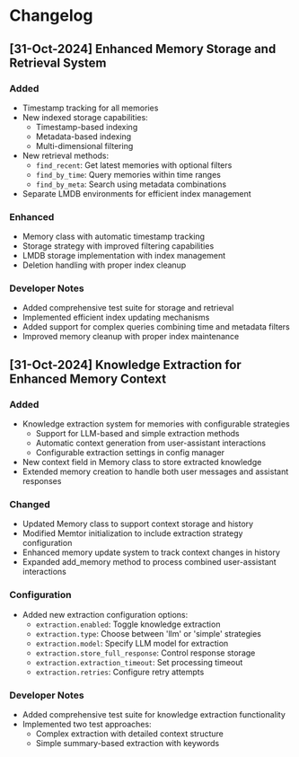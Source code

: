 # Changelog

## [31-Oct-2024] Enhanced Memory Storage and Retrieval System

### Added
- Timestamp tracking for all memories
- New indexed storage capabilities:
  - Timestamp-based indexing
  - Metadata-based indexing
  - Multi-dimensional filtering
- New retrieval methods:
  - `find_recent`: Get latest memories with optional filters
  - `find_by_time`: Query memories within time ranges
  - `find_by_meta`: Search using metadata combinations
- Separate LMDB environments for efficient index management

### Enhanced
- Memory class with automatic timestamp tracking
- Storage strategy with improved filtering capabilities
- LMDB storage implementation with index management
- Deletion handling with proper index cleanup

### Developer Notes
- Added comprehensive test suite for storage and retrieval
- Implemented efficient index updating mechanisms
- Added support for complex queries combining time and metadata filters
- Improved memory cleanup with proper index maintenance

## [31-Oct-2024] Knowledge Extraction for Enhanced Memory Context

### Added
- Knowledge extraction system for memories with configurable strategies
  - Support for LLM-based and simple extraction methods
  - Automatic context generation from user-assistant interactions
  - Configurable extraction settings in config manager
- New context field in Memory class to store extracted knowledge
- Extended memory creation to handle both user messages and assistant responses

### Changed
- Updated Memory class to support context storage and history
- Modified Memtor initialization to include extraction strategy configuration
- Enhanced memory update system to track context changes in history
- Expanded add_memory method to process combined user-assistant interactions

### Configuration
- Added new extraction configuration options:
  - `extraction.enabled`: Toggle knowledge extraction
  - `extraction.type`: Choose between 'llm' or 'simple' strategies
  - `extraction.model`: Specify LLM model for extraction
  - `extraction.store_full_response`: Control response storage
  - `extraction.extraction_timeout`: Set processing timeout
  - `extraction.retries`: Configure retry attempts

### Developer Notes
- Added comprehensive test suite for knowledge extraction functionality
- Implemented two test approaches:
  - Complex extraction with detailed context structure
  - Simple summary-based extraction with keywords